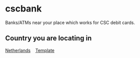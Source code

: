 # cscbank
Banks/ATMs near your place which works for CSC debit cards.
## Country you are locating in
[Netherlands](nl/nl_index.md)
&nbsp;&nbsp;
[Template](template/template_index.md)
